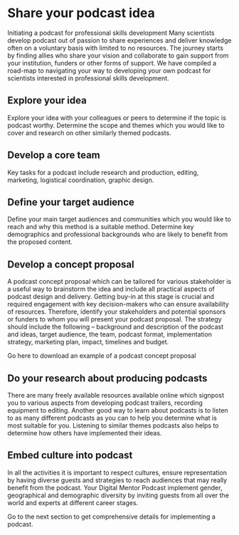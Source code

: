 # Share your podcast idea

Initiating a podcast for professional skills development
Many scientists develop podcast out of passion to share experiences and deliver knowledge often on a voluntary basis with limited to no resources. The journey starts by finding allies who share your vision and collaborate to gain support from your institution, funders or other forms of support. We have compiled a road-map to navigating your way to developing your own podcast for scientists interested in professional skills development.

## Explore your idea
Explore your idea with your colleagues or peers to determine if the topic is podcast worthy. Determine the scope and themes which you would like to cover and research on other similarly themed podcasts.

## Develop a core team
Key tasks for a podcast include research and production, editing, marketing, logistical coordination, graphic design.

## Define your target audience
Define your main target audiences and communities which you would like to reach and why this method is a suitable method. Determine key demographics and professional backgrounds who are likely to benefit from the proposed content.

## Develop a concept proposal
A podcast concept proposal which can be tailored for various stakeholder is a useful way to brainstorm the idea and include all practical aspects of podcast design and delivery. 
Getting buy-in at this stage is crucial and required engagement with key decision-makers who can ensure availability of resources. Therefore, identify your stakeholders and potential sponsors or funders to whom you will present your podcast proposal.
The strategy should include the following – background and description of the podcast and ideas, target audience, the team, podcast format, implementation strategy, marketing plan, impact, timelines and budget. 

Go here to download an example of a podcast concept proposal

## Do your research about producing podcasts
There are many freely available resources available online which signpost you to various aspects from developing podcast trailers, recording equipment to editing. Another good way to learn about podcasts is to listen to as many different podcasts as you can to help you determine what is most suitable for you. Listening to similar themes podcasts also helps to determine how others have implemented their ideas.

## Embed culture into podcast 
In all the activities it is important to respect cultures, ensure representation by having diverse guests and strategies to reach audiences that may really benefit from the podcast. Your Digital Mentor Podcast implement gender, geographical and demographic diversity by inviting guests from all over the world and experts at different career stages.

Go to the next section to get comprehensive details for implementing a podcast.
